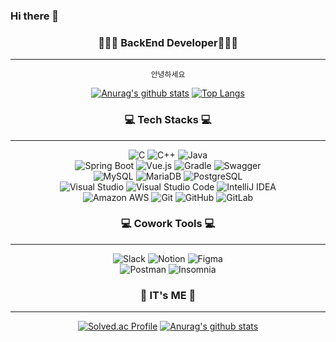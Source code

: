 ### Hi there 👋
<!-- ![header](https://capsule-render.vercel.app/api?type=wave&color=auto&height=300&section=header&text=capsule%20render&fontSize=90) -->
<!--
**sudhdkso/sudhdkso** is a ✨ _special_ ✨ repository because its `README.md` (this file) appears on your GitHub profile.

Here are some ideas to get you started:

- 🔭 I’m currently working on ...
- 🌱 I’m currently learning ...
- 👯 I’m looking to collaborate on ...
- 🤔 I’m looking for help with ...
- 💬 Ask me about ...
- 📫 How to reach me: ...
- 😄 Pronouns: ...
- ⚡ Fun fact: ...
-->
<div align="center"><h3>👩🏻‍💻 BackEnd Developer👩🏻‍💻</h3></div>
<hr/>
<div align="center">
  
 ```
 안녕하세요
 ```
  [![Anurag's github stats](https://github-readme-stats.vercel.app/api?username=sudhdkso)](https://github.com/anuraghazra/github-readme-stats)
  [![Top Langs](https://github-readme-stats.vercel.app/api/top-langs/?username=sudhdkso&layout=compact)](https://github.com/anuraghazra/github-readme-stats)
  
</div>
<div align="center"><h3> 💻 Tech Stacks 💻</h3></div>
<hr/>
<div align="center">
<!-- 언어 -->
  <div>
    <img alt="C" src ="https://img.shields.io/badge/C-A8B9CC.svg?&style=flat&logo=C&logoColor=white"/>
    <img alt="C++" src ="https://img.shields.io/badge/C++-00599C.svg?&style=flat&logo=cplusplus&logoColor=white"/>
    <img alt="Java" src ="https://img.shields.io/badge/Java-007396.svg?&style=flat&logo=OpenJDK&logoColor=white"/>
  </div>

<!-- 프레임워크 -->
  <div>
    <img alt="Spring Boot" src ="https://img.shields.io/badge/Spring Boot-6DB33F.svg?&style=flat&logo=Spring Boot&logoColor=white"/>
    <img alt="Vue.js" src ="https://img.shields.io/badge/Vue.js-4FC08D.svg?&style=flat&logo=vuedotjs&logoColor=white"/>
    <img alt="Gradle" src ="https://img.shields.io/badge/Gradle-02303A.svg?&style=flat&logo=Gradle&logoColor=white"/>
    <img alt="Swagger" src ="https://img.shields.io/badge/Swagger-85EA2D.svg?&style=flat&logo=Swagger&logoColor=white"/>
  </div>
<!-- DB -->
  <div>
    <img alt="MySQL" src ="https://img.shields.io/badge/MySQL-4479A1.svg?&style=flat&logo=MySQL&logoColor=white"/>
    <img alt="MariaDB" src ="https://img.shields.io/badge/MariaDB-003545.svg?&style=flat&logo=MariaDB&logoColor=white"/>
    <img alt="PostgreSQL" src ="https://img.shields.io/badge/PostgreSQL-4169E1.svg?&style=flat&logo=PostgreSQL&logoColor=white"/>
  </div>

  <div>
    <img alt="Visual Studio" src ="https://img.shields.io/badge/Visual Studio-5C2D91.svg?&style=flat&logo=Visual Studio&logoColor=white"/>
    <img alt="Visual Studio Code" src ="https://img.shields.io/badge/Visual Studio Code-007ACC.svg?&style=flat&logo=Visual Studio     Code&logoColor=white"/>
    <img alt="IntelliJ IDEA" src ="https://img.shields.io/badge/IntelliJ IDEA-000000.svg?&style=flat&logo=IntelliJIDEA&logoColor=white"/>
  </div>
  
  <div>
    <img alt="Amazon AWS" src ="https://img.shields.io/badge/Amazon AWS-232F3E.svg?&style=flat&logo=Amazon AWS&logoColor=white"/>
    <img alt="Git" src ="https://img.shields.io/badge/Git-F05032.svg?&style=flat&logo=Git&logoColor=white"/>
    <img alt="GitHub" src ="https://img.shields.io/badge/GitHub-181717.svg?&style=flat&logo=GitHub&logoColor=white"/>
    <img alt="GitLab" src ="https://img.shields.io/badge/GitLab-FC6D26.svg?&style=flat&logo=GitLab&logoColor=white"/>
  </div>
</div>
<div align="center"><h3> 💻 Cowork Tools 💻</h3></div>
<hr/>
<div align="center">
<img alt="Slack" src ="https://img.shields.io/badge/Slack-4A154B.svg?&style=flat&logo=Slack&logoColor=white"/>
<img alt="Notion" src ="https://img.shields.io/badge/Notion-000000.svg?&style=flat&logo=Notion&logoColor=white"/>
<img alt="Figma" src ="https://img.shields.io/badge/Figma-F24E1E.svg?&style=flat&logo=Figma&logoColor=white"/>
<br/>
<img alt="Postman" src ="https://img.shields.io/badge/Postman-FF6C37.svg?&style=flat&logo=Postman&logoColor=white"/>
<img alt="Insomnia" src ="https://img.shields.io/badge/Insomnia-4000BF.svg?&style=flat&logo=Insomnia&logoColor=white"/>
</div>

<div align="center"><h3>🌹 IT's ME 🌹</h3></div>
<hr>

<div align="center"> 
  
  [![Solved.ac Profile](http://mazassumnida.wtf/api/v2/generate_badge?boj=wldbs0617)](https://solved.ac/wldbs0617/) 
  [![Anurag's github stats](https://github-readme-stats.vercel.app/api?username=sudhdkso)](https://github.com/anuraghazra/github-readme-stats) </div>
